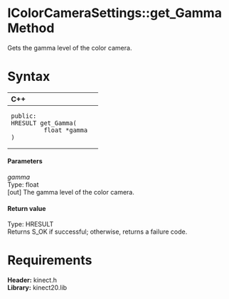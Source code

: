 IColorCameraSettings::get\_Gamma Method  
=======================================  

Gets the gamma level of the color camera. <span id="syntaxSection"></span>

Syntax  
======  

<table>
<colgroup>
<col width="100%" />
</colgroup>
<thead>
<tr class="header">
<th align="left">C++</th>
</tr>
</thead>
<tbody>
<tr class="odd">
<td align="left"><pre><code>public:  
HRESULT get_Gamma(  
         float *gamma  
)</code></pre></td>
</tr>
</tbody>
</table>

<span id="ID4EG"></span>
#### Parameters  

*gamma*    
Type: float  
[out] The gamma level of the color camera.  

<span id="ID4EP"></span>
#### Return value  

Type: HRESULT  
Returns S\_OK if successful; otherwise, returns a failure code.  

<span id="requirements"></span>

Requirements  
============  

**Header:** kinect.h  
**Library:** kinect20.lib  



<!--Please do not edit the data in the comment block below.-->
<!--
TOCTitle : get_Gamma Method
RLTitle : IColorCameraSettings::get_Gamma Method
KeywordK : get_Gamma method
KeywordK : IColorCameraSettings::get_Gamma method
KeywordF : IColorCameraSettings::get_Gamma
KeywordF : get_Gamma
KeywordF : Microsoft.Kinect.kinect.IColorCameraSettings.get_Gamma(float@)
KeywordA : M:Microsoft.Kinect.kinect.IColorCameraSettings.get_Gamma(float@)
AssetID : M:Microsoft.Kinect.kinect.IColorCameraSettings.get_Gamma(float@)
Locale : en-us
CommunityContent : 1
APIType : Managed
APILocation : 
APIName : Microsoft.Kinect.kinect.IColorCameraSettings::get_Gamma
TargetOS : Windows
TopicType : kbSyntax
DevLang : C++
DocSet : K4Wv2
ProjType : K4Wv2Proj
Technology : Kinect for Windows
Product : Kinect for Windows SDK v2
productversion : 20
-->
